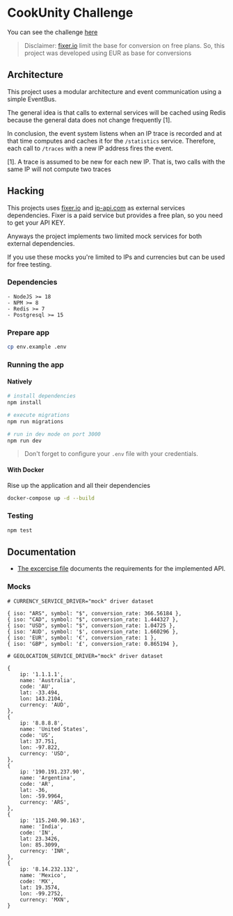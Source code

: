 # CookUnity Challenge

You can see the challenge [here](docs/excersice.pdf)

> Disclaimer: [fixer.io](https://fixer.io/#pricing_plan) limit the base for conversion on free plans. So, this project was developed using EUR as base for conversions

## Architecture

This project uses a modular architecture and event communication using a simple EventBus.

The general idea is that calls to external services will be cached using Redis because the general data does not change frequently [1].

In conclusion, the event system listens when an IP trace is recorded and at that time computes and caches it for the `/statistics` service. Therefore, each call to `/traces` with a new IP address fires the event.

[1]. A trace is assumed to be new for each new IP. That is, two calls with the same IP will not compute two traces

## Hacking

This projects uses [fixer.io](https://fixer.io) and [ip-api.com](https://ip-api.com) as external services dependencies. Fixer is a paid service but provides a free plan, so you need to get your API KEY.

Anyways the project implements two limited mock services for both external dependencies.

If you use these mocks you're limited to IPs and currencies but can be used for free testing.

### Dependencies

```
- NodeJS >= 18
- NPM >= 8
- Redis >= 7
- Postgresql >= 15
```

### Prepare app

```bash
cp env.example .env
```
### Running the app

#### Natively

```bash
# install dependencies
npm install

# execute migrations
npm run migrations

# run in dev mode on port 3000
npm run dev
```

> Don't forget to configure your `.env` file with your credentials.

#### With Docker

Rise up the application and all their dependencies
```bash
docker-compose up -d --build
```

### Testing

```bash
npm test
```
## Documentation

* [The excercise file](docs/excercise.pdf) documents the requirements for the implemented API.

### Mocks

```
# CURRENCY_SERVICE_DRIVER="mock" driver dataset

{ iso: "ARS", symbol: "$", conversion_rate: 366.56184 },
{ iso: "CAD", symbol: "$", conversion_rate: 1.444327 },
{ iso: "USD", symbol: "$", conversion_rate: 1.04725 },
{ iso: 'AUD', symbol: '$', conversion_rate: 1.660296 },
{ iso: 'EUR', symbol: '€', conversion_rate: 1 },
{ iso: 'GBP', symbol: '£', conversion_rate: 0.865194 },
```

```
# GEOLOCATION_SERVICE_DRIVER="mock" driver dataset

{
    ip: '1.1.1.1',
    name: 'Australia',
    code: 'AU',
    lat: -33.494,
    lon: 143.2104,
    currency: 'AUD',
},
{
    ip: '8.8.8.8',
    name: 'United States',
    code: 'US',
    lat: 37.751,
    lon: -97.822,
    currency: 'USD',
},
{
    ip: '190.191.237.90',
    name: 'Argentina',
    code: 'AR',
    lat: -36,
    lon: -59.9964,
    currency: 'ARS',
},
{
    ip: '115.240.90.163',
    name: 'India',
    code: 'IN',
    lat: 23.3426,
    lon: 85.3099,
    currency: 'INR',
},
{
    ip: '8.14.232.132',
    name: 'Mexico',
    code: 'MX',
    lat: 19.3574,
    lon: -99.2752,
    currency: 'MXN',
}
```
